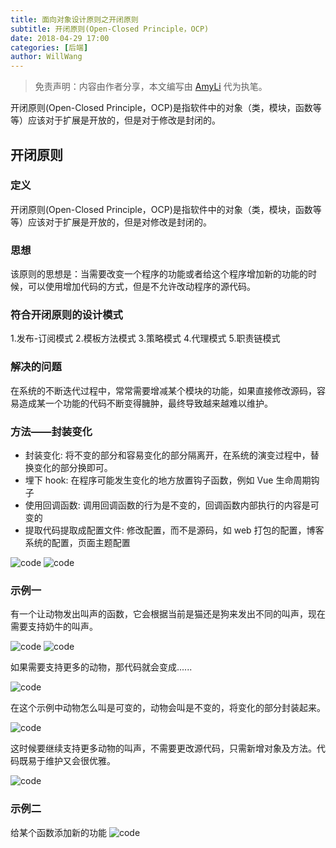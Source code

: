 ```yaml
---
title: 面向对象设计原则之开闭原则
subtitle: 开闭原则(Open-Closed Principle，OCP)
date: 2018-04-29 17:00
categories: [后端]
author: WillWang
---
```


> 免责声明：内容由作者分享，本文编写由 [AmyLi](/author/AmyLi) 代为执笔。

开闭原则(Open-Closed Principle，OCP)是指软件中的对象（类，模块，函数等等）应该对于扩展是开放的，但是对于修改是封闭的。

<!--more-->

## 开闭原则

### 定义
开闭原则(Open-Closed Principle，OCP)是指软件中的对象（类，模块，函数等等）应该对于扩展是开放的，但是对修改是封闭的。

### 思想
该原则的思想是：当需要改变一个程序的功能或者给这个程序增加新的功能的时候，可以使用增加代码的方式，但是不允许改动程序的源代码。

### 符合开闭原则的设计模式
1.发布-订阅模式
2.模板方法模式
3.策略模式
4.代理模式
5.职责链模式

### 解决的问题
在系统的不断迭代过程中，常常需要增减某个模块的功能，如果直接修改源码，容易造成某一个功能的代码不断变得臃肿，最终导致越来越难以维护。

### 方法——封装变化
* 封装变化:  将不变的部分和容易变化的部分隔离开，在系统的演变过程中，替换变化的部分换即可。
* 埋下 hook:  在程序可能发生变化的地方放置钩子函数，例如 Vue 生命周期钩子
* 使用回调函数:  调用回调函数的行为是不变的，回调函数内部执行的内容是可变的
* 提取代码提取成配置文件:  修改配置，而不是源码，如 web 打包的配置，博客系统的配置，页面主题配置

![code](/images/2018-04-29-OCP/1.png)
![code](/images/2018-04-29-OCP/2.png)

### 示例一
有一个让动物发出叫声的函数，它会根据当前是猫还是狗来发出不同的叫声，现在需要支持奶牛的叫声。

![code](/images/2018-04-29-OCP/3.png)
![code](/images/2018-04-29-OCP/5.png)

如果需要支持更多的动物，那代码就会变成......

![code](/images/2018-04-29-OCP/4.png)

在这个示例中动物怎么叫是可变的，动物会叫是不变的，将变化的部分封装起来。

![code](/images/2018-04-29-OCP/6.png)

这时候要继续支持更多动物的叫声，不需要更改源代码，只需新增对象及方法。代码既易于维护又会很优雅。

![code](/images/2018-04-29-OCP/7.png)

### 示例二
给某个函数添加新的功能
![code](/images/2018-04-29-OCP/8.png)



